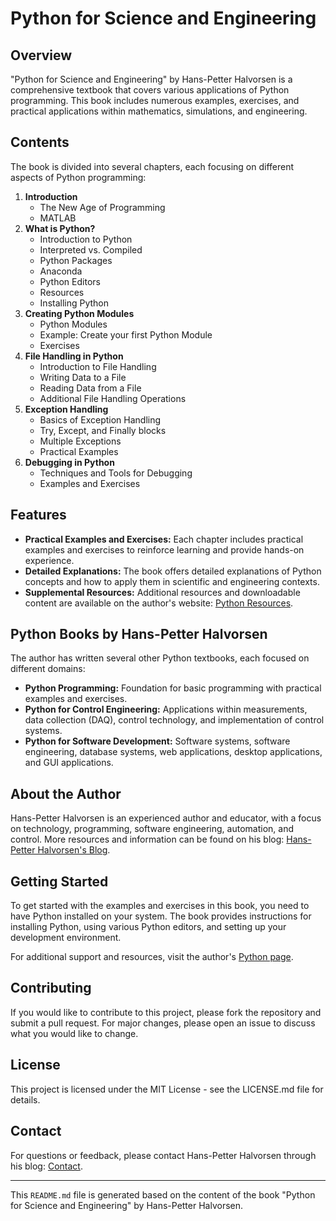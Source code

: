 # Python for Science and Engineering

## Overview
"Python for Science and Engineering" by Hans-Petter Halvorsen is a comprehensive textbook that covers various applications of Python programming. This book includes numerous examples, exercises, and practical applications within mathematics, simulations, and engineering.

## Contents
The book is divided into several chapters, each focusing on different aspects of Python programming:

1. **Introduction**
   - The New Age of Programming
   - MATLAB
2. **What is Python?**
   - Introduction to Python
   - Interpreted vs. Compiled
   - Python Packages
   - Anaconda
   - Python Editors
   - Resources
   - Installing Python
3. **Creating Python Modules**
   - Python Modules
   - Example: Create your first Python Module
   - Exercises
4. **File Handling in Python**
   - Introduction to File Handling
   - Writing Data to a File
   - Reading Data from a File
   - Additional File Handling Operations
5. **Exception Handling**
   - Basics of Exception Handling
   - Try, Except, and Finally blocks
   - Multiple Exceptions
   - Practical Examples
6. **Debugging in Python**
   - Techniques and Tools for Debugging
   - Examples and Exercises

## Features
- **Practical Examples and Exercises:** Each chapter includes practical examples and exercises to reinforce learning and provide hands-on experience.
- **Detailed Explanations:** The book offers detailed explanations of Python concepts and how to apply them in scientific and engineering contexts.
- **Supplemental Resources:** Additional resources and downloadable content are available on the author's website: [Python Resources](https://www.halvorsen.blog/documents/programming/python/).

## Python Books by Hans-Petter Halvorsen
The author has written several other Python textbooks, each focused on different domains:
- **Python Programming:** Foundation for basic programming with practical examples and exercises.
- **Python for Control Engineering:** Applications within measurements, data collection (DAQ), control technology, and implementation of control systems.
- **Python for Software Development:** Software systems, software engineering, database systems, web applications, desktop applications, and GUI applications.

## About the Author
Hans-Petter Halvorsen is an experienced author and educator, with a focus on technology, programming, software engineering, automation, and control. More resources and information can be found on his blog: [Hans-Petter Halvorsen's Blog](https://www.halvorsen.blog).

## Getting Started
To get started with the examples and exercises in this book, you need to have Python installed on your system. The book provides instructions for installing Python, using various Python editors, and setting up your development environment.

For additional support and resources, visit the author's [Python page](https://www.halvorsen.blog/documents/programming/python/).

## Contributing
If you would like to contribute to this project, please fork the repository and submit a pull request. For major changes, please open an issue to discuss what you would like to change.

## License
This project is licensed under the MIT License - see the LICENSE.md file for details.

## Contact
For questions or feedback, please contact Hans-Petter Halvorsen through his blog: [Contact](https://www.halvorsen.blog).

---

This `README.md` file is generated based on the content of the book "Python for Science and Engineering" by Hans-Petter Halvorsen.
